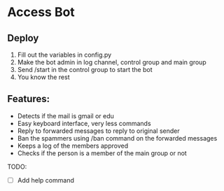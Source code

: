 # Access Bot

## Deploy

1. Fill out the variables in config.py
2. Make the bot admin in log channel, control group and main group
3. Send /start in the control group to start the bot
4. You know the rest

## Features:

* Detects if the mail is gmail or edu
* Easy keyboard interface, very less commands
* Reply to forwarded messages to reply to original sender
* Ban the spammers using /ban command on the forwarded messages
* Keeps a log of the members approved
* Checks if the person is a member of the main group or not

TODO:

* [ ] Add help command
